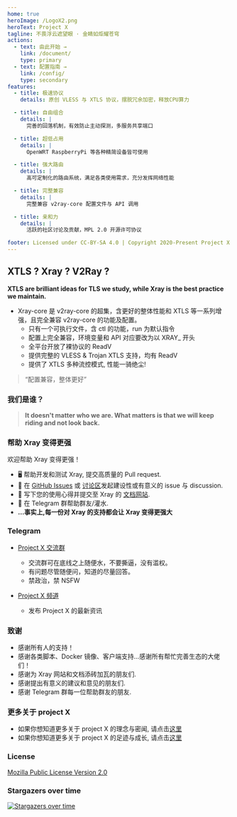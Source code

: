 ```yaml
---
home: true
heroImage: /LogoX2.png
heroText: Project X
tagline: 不畏浮云遮望眼 · 金睛如炬耀苍穹
actions:
  - text: 由此开始 →
    link: /document/
    type: primary
  - text: 配置指南 →
    link: /config/
    type: secondary
features:
  - title: 极速协议
    details: 原创 VLESS 与 XTLS 协议，摆脱冗余加密，释放CPU算力

  - title: 自由组合
    details: |
      完善的回落机制，有效防止主动探测，多服务共享端口

  - title: 超低占用
    details: |
      OpenWRT RaspberryPi 等各种精简设备皆可使用

  - title: 强大路由
    details: |
      高可定制化的路由系统，满足各类使用需求，充分发挥网络性能

  - title: 完整兼容
    details: |
      完整兼容 v2ray-core 配置文件与 API 调用

  - title: 亲和力
    details: |
      活跃的社区讨论及贡献，MPL 2.0 开源许可协议

footer: Licensed under CC-BY-SA 4.0 | Copyright 2020-Present Project X Community
---
```


## XTLS ? Xray ? V2Ray ?

**XTLS are brilliant ideas for TLS we study, while Xray is the best practice we maintain.**

- Xray-core 是 v2ray-core 的超集，含更好的整体性能和 XTLS 等一系列增强，且完全兼容 v2ray-core 的功能及配置。
  - 只有一个可执行文件，含 ctl 的功能，run 为默认指令
  - 配置上完全兼容，环境变量和 API 对应要改为以 XRAY\_ 开头
  - 全平台开放了裸协议的 ReadV
  - 提供完整的 VLESS & Trojan XTLS 支持，均有 ReadV
  - 提供了 XTLS 多种流控模式, 性能一骑绝尘!

> “配置兼容，整体更好”

### 我们是谁？

> **It doesn't matter who we are. What matters is that we will keep riding and not look back.**

### 帮助 Xray 变得更强

欢迎帮助 Xray 变得更强！

- 🖥️ 帮助开发和测试 Xray, 提交高质量的 Pull request.
- 📩 在 [GitHub Issues](https://github.com/XTLS/Xray-core/issues) 或 [讨论区](https://github.com/XTLS/Xray-core/discussions)发起建设性或有意义的 issue 与 discussion.
- 📝 写下您的使用心得并提交至 Xray 的 [文档网站](https://github.com/XTLS/Xray-docs-next).
- 💬 在 Telegram 群帮助群友/灌水.
- **...事实上,每一份对 Xray 的支持都会让 Xray 变得更强大**

### Telegram

- [Project X 交流群](https://t.me/projectXray)

  - 交流群可在底线之上随便水，不要撕逼，没有滥权。
  - 有问题尽管随便问，知道的尽量回答。
  - 禁政治，禁 NSFW

- [Project X 频道](https://t.me/projectXtls)
  - 发布 Project X 的最新资讯

### 致谢

- 感谢所有人的支持！
- 感谢各类脚本、Docker 镜像、客户端支持...感谢所有帮忙完善生态的大佬们！
- 感谢为 Xray 网站和文档添砖加瓦的朋友们.
- 感谢提出有意义的建议和意见的朋友们.
- 感谢 Telegram 群每一位帮助群友的朋友.

### 更多关于 project X

- 如果你想知道更多关于 project X 的理念与密闻, 请点击[这里](./faq/about/)
- 如果你想知道更多关于 project X 的足迹与成长, 请点击[这里](./about/news.md)

### License

[Mozilla Public License Version 2.0](https://github.com/XTLS/Xray-core/blob/main/LICENSE)

### Stargazers over time

[![Stargazers over time](https://starchart.cc/XTLS/Xray-core.svg)](https://starchart.cc/XTLS/Xray-core)
